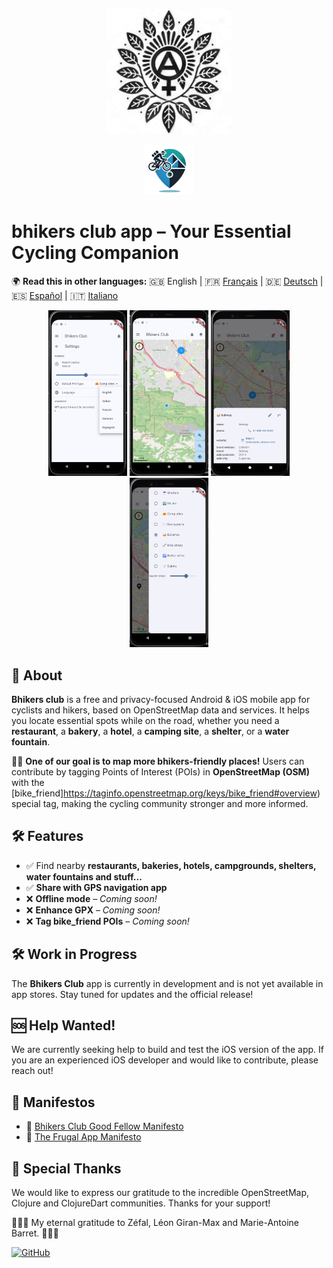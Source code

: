 <p align="center">
  <img src="./src/resources/logo.png" alt="Logo del Bhikers Club" width="200" height="200">
</p>
<p align="center">
  <img src="./src/resources/icons/icon.png" alt="Bhikers Club icon" width="80" height="80" style="border-radius: 0;">
</p>

# bhikers club app – Your Essential Cycling Companion

🌍 **Read this in other languages:** 
🇬🇧 English | 🇫🇷 [Français](README.fr.md) | 🇩🇪 [Deutsch](README.de.md) | 🇪🇸 [Español](README.es.md) | 🇮🇹 [Italiano](README.it.md) 

<p align="center">
  <img src="misc/Screenshot_2025-02-26_14-07-43.png" width="25%" />
  <img src="misc/Screenshot_2025-02-26_14-10-28.png" width="25%" />
  <img src="misc/Screenshot_2025-03-12_13-51-08.png" width="25%" />
  <img src="misc/Screenshot_2025-02-26_14-14-33.png" width="25%" />
</p>

## 📌 About
**Bhikers club** is a free and privacy-focused Android & iOS mobile app for cyclists and hikers, based on OpenStreetMap data and services. It helps you locate essential spots while on the road, whether you need a **restaurant**, a **bakery**, a **hotel**,  a **camping site**, a **shelter**, or a **water fountain**. 

🚴‍♀️ **One of our goal is to map more bhikers-friendly places!** Users can contribute by tagging Points of Interest (POIs) in **OpenStreetMap (OSM)** with the [bike_friend]https://taginfo.openstreetmap.org/keys/bike_friend#overview) special tag, making the cycling community stronger and more informed.

## 🛠 Features
- ✅ Find nearby **restaurants, bakeries, hotels, campgrounds, shelters, water fountains and stuff...**
- ✅ **Share with GPS navigation app**
- ❌ **Offline mode** – *Coming soon!* 
- ❌ **Enhance GPX** – *Coming soon!* 
- ❌ **Tag bike_friend POIs** – *Coming soon!* 

## 🛠 Work in Progress
The **Bhikers Club** app is currently in development and is not yet available in app stores. Stay tuned for updates and the official release!

## 🆘 Help Wanted!
We are currently seeking help to build and test the iOS version of the app. If you are an experienced iOS developer and would like to contribute, please reach out!

## 📜 Manifestos
- 🚴 [Bhikers Club Good Fellow Manifesto](src/resources/manifestos/BHIKERS_CLUB_GOOD_FELLOW.en.md)
- 📱 [The Frugal App Manifesto](src/resources/manifestos/FRUGALAPP_MANIFESTO.en.md)

## 🙏 Special Thanks

We would like to express our gratitude to the incredible OpenStreetMap, Clojure and ClojureDart communities. Thanks for your support!

🌷🚴‍♀️ My eternal gratitude to Zéfal, Léon Giran-Max and Marie-Antoine Barret. 🚴‍♀️🌷

[![GitHub](https://img.shields.io/badge/GitHub-parasitid%2Fbhikers.club-black?logo=github)](https://github.com/parasitid/bhikers.club)
